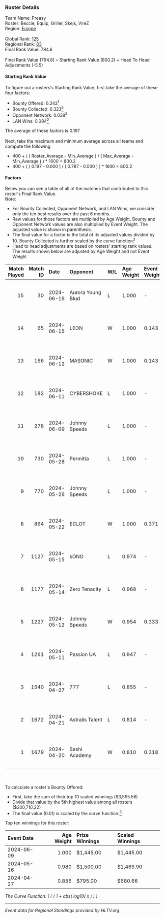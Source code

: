 ### Roster Details<br />
Team Name: Preasy<br />
Roster: Beccie, Equip, Griller, Skejs, VireZ<br />
Region: [Europe]( ../standings_europe.md)<br />
<br />
Global Rank: [125](../standings_global.md)<br />
Regional Rank: [83]( ../standings_europe.md)<br />
Final Rank Value:  794.8<br />
<br />
Final Rank Value (794.8) = Starting Rank Value (800.2) + Head To Head Adjustments (-5.5)<br />

#### Starting Rank Value<br />
To figure out a rosters's Starting Rank Value, first take the average of these four factors:<br />
- Bounty Offered: 0.342[<sup>1</sup>](#table2)
- Bounty Collected: 0.323[<sup>2</sup>](#table1)
- Opponent Network: 0.038[<sup>2</sup>](#table1)
- LAN Wins: 0.084[<sup>2</sup>](#table1)

The average of these factors is 0.197<br />
<br />
Next, take the maximum and minimum average across all teams and compute the following:<br />
- 400 + ( ( Roster_Average - Min_Average ) / ( Max_Average - Min_Average ) ) * 1600 = 800.2
- 400 + ( ( 0.197 - 0.000 ) / ( 0.787 - 0.000 ) ) * 1600 = 800.2


#### Factors<br />
Below you can see a table of all of the matches that contributed to this roster's Final Rank Value.<br />
Note:<br />

- For Bounty Collected, Opponent Network, and LAN Wins, we consider only the ten best results over the past 6 months.
- Raw values for those factors are multiplied by Age Weight. Bounty and Opponent Network values are also multiplied by Event Weight. The adjusted value is shown in parenthesis.
- The final value for a factor is the total of its adjusted values divided by 10. Bounty Collected is further scaled by the curve function[<sup>3</sup>](#curveFunction)
- Head to head adjustments are based on rosters' starting rank values. The results shown below are adjusted by Age Weight and not Event Weight
<span id="table1"></span><br />


| Match Played | Match ID | Date       | Opponent          | W/L | Age Weight | Event Weight | Bounty Collected | Opponent Network | LAN Wins  | H2H Adj. | Roster                                 |
| -: | -: | :- | :- | :- | :- | :- | :- | :- | :- | -: | :- |
|           15 |       30 | 2024-06-16 | Aurora Young Blud | L   | 1.000      | -            | -                | -                | -         |   -14.08 | Beccie, Equip, Griller, Skejs, VireZ   |
|           14 |       65 | 2024-06-15 | LEON              | W   | 1.000      | 0.143        | 0.008 (0.001)    | 0.165 (0.024)    | 0 (0.000) |    11.03 | Beccie, Equip, Griller, Skejs, VireZ   |
|           13 |      166 | 2024-06-12 | MASONIC           | W   | 1.000      | 0.143        | 0.015 (0.002)    | 0.122 (0.017)    | 0 (0.000) |    16.02 | Beccie, Equip, Griller, Skejs, VireZ   |
|           12 |      182 | 2024-06-11 | CYBERSHOKE        | L   | 1.000      | -            | -                | -                | -         |   -13.23 | Beccie, Equip, Griller, Skejs, VireZ   |
|           11 |      278 | 2024-06-09 | Johnny Speeds     | L   | 1.000      | -            | -                | -                | -         |    -2.81 | Equip, Griller, Maze, Skejs, VireZ     |
|           10 |      730 | 2024-05-28 | Permitta          | L   | 1.000      | -            | -                | -                | -         |    -9.45 | Beccie, Equip, Griller, Skejs, VireZ   |
|            9 |      770 | 2024-05-26 | Johnny Speeds     | L   | 1.000      | -            | -                | -                | -         |    -2.56 | Beccie, Equip, Griller, Skejs, VireZ   |
|            8 |      864 | 2024-05-22 | ECLOT             | W   | 1.000      | 0.371        | 0.107 (0.040)    | 0.478 (0.177)    | 0 (0.000) |    27.59 | Beccie, Equip, Griller, Skejs, VireZ   |
|            7 |     1127 | 2024-05-15 | kONO              | L   | 0.974      | -            | -                | -                | -         |    -9.47 | Beccie, Equip, Griller, Skejs, VireZ   |
|            6 |     1177 | 2024-05-14 | Zero Tenacity     | L   | 0.968      | -            | -                | -                | -         |    -5.37 | AcilioN, Beccie, Equip, Griller, VireZ |
|            5 |     1227 | 2024-05-12 | Johnny Speeds     | W   | 0.954      | 0.333        | 0.118 (0.038)    | 0.507 (0.161)    | 0 (0.000) |    28.09 | Beccie, Equip, Griller, Skejs, VireZ   |
|            4 |     1261 | 2024-05-11 | Passion UA        | L   | 0.947      | -            | -                | -                | -         |    -6.63 | Beccie, Equip, Griller, Skejs, VireZ   |
|            3 |     1540 | 2024-04-27 | 777               | L   | 0.855      | -            | -                | -                | -         |   -15.67 | Beccie, Equip, Griller, Skejs, VireZ   |
|            2 |     1672 | 2024-04-21 | Astralis Talent   | L   | 0.814      | -            | -                | -                | -         |   -13.36 | Beccie, Equip, Griller, Skejs, VireZ   |
|            1 |     1679 | 2024-04-20 | Sashi Academy     | W   | 0.810      | 0.318        | 0.001 (0.000)    | 0.000 (0.000)    | 1 (0.810) |     4.42 | Beccie, Equip, Griller, Skejs, VireZ   |

<br />
<span id="table2"></span><br />
To calculate a roster's Bounty Offered:<br />

- First, take the sum of their top 10 scaled winnings ($3,595.56)
- Divide that value by the 5th highest value among all rosters ($300,710.22)
- The final value (0.01) is scaled by the curve function.[<sup>3</sup>](#curveFunction)

Top ten winnings for this roster:<br />

| Event Date | Age Weight | Prize Winnings | Scaled Winnings |
| :- | -: | :- | :- |
| 2024-06-09 |      1.000 | $1,445.00      | $1,445.00       |
| 2024-05-16 |      0.980 | $1,500.00      | $1,469.90       |
| 2024-04-27 |      0.856 | $795.00        | $680.66         |


<span id="curveFunction"></span>_The Curve Function: 1 / ( 1 + abs( log10( x ) ) )_<br />

---
_Event data for Regional Standings provided by HLTV.org_<br />
